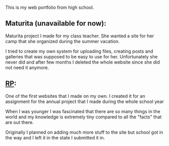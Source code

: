 This is my web portfolio from high school.

## Maturita (unavailable for now):  


Maturita project I made for my class teacher.
She wanted a site for her camp that she organized during the summer vacation.

I tried to create my own system for uploading files, creating posts and galleries that was supposed to be easy to use for her. Unfortunately she never did and after few months I deleted the whole website since she did not need it anymore.



## [RP](https://zylacx.github.io/web_portfolio/rp/):  


One of the first websites that I made on my own.
I created it for an assignment for the annual project that I made during the whole school year

When I was younger I was fascinated that there are so many things in the world and my knowledge is extremely tiny compared to all the "facts" that are out there.

Originally I planned on adding much more stuff to the site but school got in the way and I left it in the state I submitted it in.
